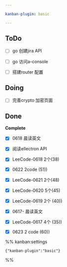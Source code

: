 ```yaml
---

kanban-plugin: basic

---
```


## ToDo

- [ ] go 创建jira API
- [ ] go 访问a-console
- [ ] 搭建router 配置


## Doing

- [ ] 完善crypto 加密页面


## Done

**Complete**
- [x] 0618 晨读英文
- [x] 阅读ellectron API
- [x] LeeCode-0618 2个(38)
- [x] 0622 2code  (51))
- [x] LeeCode-0621 2个(48)
- [x] LeeCode-0620 5个(45)
- [x] LeeCode-0619 2个 (40))
- [x] 0617- 晨读英文
- [x] LeeCode-0617 4个 (35))
- [x] 0623 2 code (60))




%% kanban:settings
```
{"kanban-plugin":"basic"}
```
%%